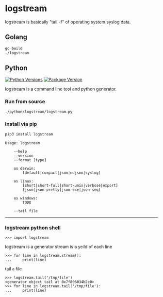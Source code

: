 # logstream #

logstream is basically "tail -f" of operating system syslog data.  

## Golang
```bash
go build
./logstream
```

## Python
[![Python Versions](https://img.shields.io/pypi/pyversions/pypistats.svg?logo=python&logoColor=FFE873)](https://pypi.org/project/pypistats/)
[![Package Version](https://img.shields.io/pypi/v/logstream.svg)](https://pypi.python.org/pypi/logstream/)
 
logstream is a command line tool and python generator.  

### Run from source ###

```bash
./python/logstream/logstream.py
```

### Install via pip ###

```bash
pip3 install logstream
```

```text
Usage: logstream

    --help
    --version
    --format [type]

    os darwin:
        [default|compact|json|ndjson|syslog]

    os linux:
        [short|short-full|short-unix|verbose|export]
        [json|json-pretty|json-sse|json-seq]

    os windows:
        TODO

    --tail file
```

---

### logstream python shell ###

```python3
>>> import logstream
```

logstream is a generator
stream is a yeild of each line
```python3
>>> for line in logstream.stream():
...     print(line)
```

tail a file
```python3
>>> logstream.tail('/tmp/file')
<generator object tail at 0x7f806034b2e0>
>>> for line in logstream.tail('/tmp/file'):
...     print(line)
```

